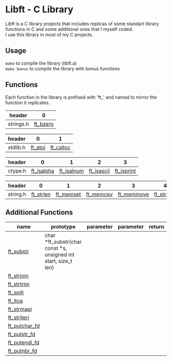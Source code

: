 # Libft - C Library

 Libft is a C library projects that includes replicas of some standart library functions in C and some additional ones that I myself coded.  
 I use this library in most of my C projects.

 ## Usage
 `make` to compile the library (libft.a)  
 `make bonus` to compile the library with bonus functions

 ## Functions

Each function in the library is prefixed with 'ft_' and named to mirror the function it replicates.

| header   | 0 |
| -------- | -------- |
|strings.h|[ft_bzero](./ft_bzero.c)|

| header   | 0 | 1 |
| -------- | -------- | --------- |
|stdlib.h|[ft_atoi](./ft_atoi.c)|[ft_calloc](./ft_calloc.c)|


| header   | 0 | 1 | 2 | 3 |
| -------- | -------- | --------- | -------- | -------- |
|ctype.h|[ft_isalpha](./ft_isalpha.c)|[ft_isalnum](./ft_isalnum.c)|[ft_isascii](./ft_isascii.c)|[ft_isprint](./ft_isprint.c)|[ft_toupper](./ft_toupper.c)|[ft_tolower](./ft_tolower.c)|

| header   | 0 | 1 | 2 | 3 | 4 | 5 | 6 | 7 | 8 | 9 | 10 | 11 |
| -------- | -------- | --------- | -------- | -------- | -------- | -------- | -------- | -------- | -------- | -------- | -------- | -------- |
|string.h|[ft_strlen](./ft_strlen.c)|[ft_memset](./ft_memset.c)|[ft_memcpy](./ft_memcpy.c)|[ft_memmove](./ft_memmove.c)|[ft_strlcpy](./ft_strlcpy.c)|[ft_strlcat](./ft_strlcat.c)|[ft_strchr](ft_strchr.c)|[ft_strncmp](./ft_strncmp.c)|[ft_memchr](./ft_memchr.c)|[ft_memcmp](./ft_memcmp.c)|[ft_strnstr](./ft_strnstr.c)|[ft_strdup](./ft_strdup.c)

## Additional Functions

| name   | prototype | parameter | parameter | return | desc |
| -------- | -------- | --------- | -------- | -------- | -------- |
| [ft_substr](./ft_substr.c) | char  *ft_substr(char const *s, unsigned int start, size_t len) |
| [ft_strjoin](./ft_strjoin.c) |
| [ft_strtrim](./ft_strtrim.c) |
| [ft_split](./ft_split.c) |
| [ft_itoa](./ft_itoa.c) |
| [ft_strmapi](./ft_strmapi.c) |
| [ft_striteri](./ft_striteri.c) |
| [ft_putchar_fd](./ft_putchar_fd.c) |
| [ft_putstr_fd](./ft_putstr_fd.c) |
| [ft_putendl_fd](./ft_putendl_fd.c) |
| [ft_putnbr_fd](./ft_putnbr_fd.c) |
